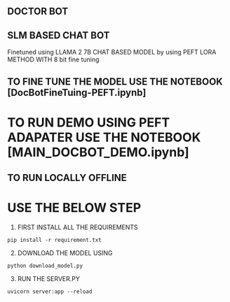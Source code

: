 ## DOCTOR BOT

<h2>SLM BASED CHAT BOT</h2>
<p>Finetuned using LLAMA 2 7B CHAT BASED MODEL by using PEFT LORA METHOD WITH 8 bit fine tuning</p>

## TO FINE TUNE THE MODEL USE THE NOTEBOOK [DocBotFineTuing-PEFT.ipynb]

# TO RUN DEMO USING PEFT ADAPATER USE THE NOTEBOOK [MAIN_DOCBOT_DEMO.ipynb]

## TO RUN LOCALLY OFFLINE
# USE THE BELOW STEP

1. FIRST INSTALL ALL THE REQUIREMENTS

```
pip install -r requirement.txt
```

2. DOWNLOAD THE MODEL USING

```
python download_model.py
```

3. RUN THE SERVER.PY

```
uvicorn server:app --reload
```
